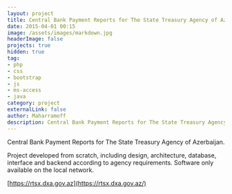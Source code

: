 ```yaml
---
layout: project
title: Central Bank Payment Reports for The State Treasury Agency of Azerbaijan
date: 2015-04-01 00:15
image: /assets/images/markdown.jpg
headerImage: false
projects: true
hidden: true
tag:
- php
- css
- bootstrap
- js 
- ms-access
- java
category: project
externalLink: false
author: Maharramoff
description: Central Bank Payment Reports for The State Treasury Agency of Azerbaijan
---
```


Central Bank Payment Reports for The State Treasury Agency of Azerbaijan. 

Project developed from scratch, including design, architecture, database, interface and backend according to agency requirements. Software only available on the local network.

[https://rtsx.dxa.gov.az](https://rtsx.dxa.gov.az/)

